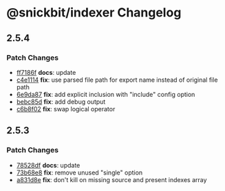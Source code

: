 # @snickbit/indexer Changelog

## 2.5.4

### Patch Changes

- [ff7186f](https://github.com/snickbit/indexer/commit/ff7186f) **docs**:  update
- [c4e1114](https://github.com/snickbit/indexer/commit/c4e1114) **fix**:  use parsed file path for export name instead of original file path
- [6e9da87](https://github.com/snickbit/indexer/commit/6e9da87) **fix**:  add explicit inclusion with "include" config option
- [bebc85d](https://github.com/snickbit/indexer/commit/bebc85d) **fix**:  add debug output
- [c6b8f02](https://github.com/snickbit/indexer/commit/c6b8f02) **fix**:  swap logical operator

## 2.5.3

### Patch Changes

- [78528df](https://github.com/snickbit/indexer/commit/78528df) **docs**:  update
- [73b68e8](https://github.com/snickbit/indexer/commit/73b68e8) **fix**:  remove unused "single" option
- [a831d8e](https://github.com/snickbit/indexer/commit/a831d8e) **fix**:  don't kill on missing source and present indexes array

